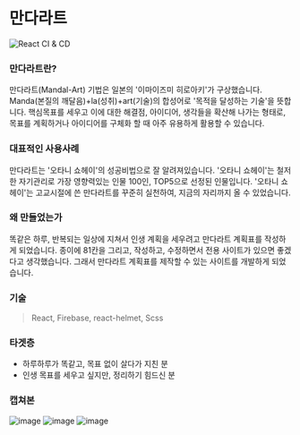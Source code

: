 # 만다라트

![React CI & CD](https://github.com/yoonjoohye/mandal-art/workflows/React%20CI%20&%20CD/badge.svg?branch=master&event=push)

### 만다라트란?
만다라트(Mandal-Art) 기법은 일본의 '이마이즈미 히로아키'가 구상했습니다.
Manda(본질의 깨달음)+la(성취)+art(기술)의 합성어로 '목적을 달성하는 기술'을 뜻합니다.
핵심목표를 세우고 이에 대한 해결점, 아이디어, 생각들을 확산해 나가는 형태로, 목표를 계획하거나 아이디어를 구체화 할 때 아주 유용하게 활용할 수 있습니다.

### 대표적인 사용사례
만다라트는 '오타니 쇼헤이'의 성공비법으로 잘 알려져있습니다.
'오타니 쇼헤이'는 철저한 자기관리로 가장 영향력있는 인물 100인, TOP5으로 선정된 인물입니다.
'오타니 쇼헤이'는 고교시절에 쓴 만다라트를 꾸준히 실천하여, 지금의 자리까지 올 수 있었습니다.

### 왜 만들었는가
똑같은 하루, 반복되는 일상에 지쳐서 인생 계획을 세우려고 만다라트 계획표를 작성하게 되었습니다.
종이에 81칸을 그리고, 작성하고, 수정하면서 전용 사이트가 있으면 좋겠다고 생각했습니다.
그래서 만다라트 계획표를 제작할 수 있는 사이트를 개발하게 되었습니다.

### 기술
> React, Firebase, react-helmet, Scss

### 타겟층
- 하루하루가 똑같고, 목표 없이 살다가 지친 분
- 인생 목표를 세우고 싶지만, 정리하기 힘드신 분


### 캡쳐본

![image](https://user-images.githubusercontent.com/26542929/76965222-45b10b00-6967-11ea-8d00-b2f8381c58dc.png)
![image](https://user-images.githubusercontent.com/26542929/76965228-48abfb80-6967-11ea-8539-3bfe057a00d3.png)
![image](https://user-images.githubusercontent.com/26542929/76965240-4c3f8280-6967-11ea-9da1-5a78bc84af3d.png)
